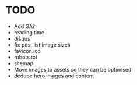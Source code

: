 # TODO

* Add GA?
* reading time
* disqus
* fix post list image sizes
* favicon.ico
* robots.txt
* sitemap
* Move images to assets so they can be optimised
* dedupe hero images and content
